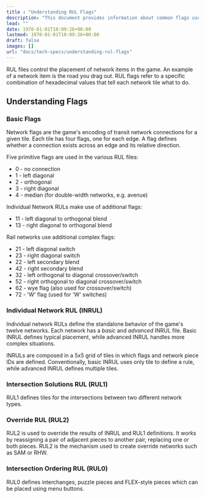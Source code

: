 ```yaml
---
title : "Understanding RUL Flags"
description: "This document provides information about common flags used in the game by the NAM to create a variety of FLEX and other puzzle pieces."
lead: ""
date: 1970-01-01T10:09:26+00:00
lastmod: 1970-01-01T10:09:26+00:00
draft: false
images: []
url: "docs/tech-specs/understanding-rul-flags"
---
```


RUL files control the placement of network items in the game. An example of a network item is the road you drag out. RUL flags refer to a specific combination of hexadecimal values that tell each network tile what to do.

## Understanding Flags

### Basic Flags

Network flags are the game's encoding of transit network connections for a given tile.  Each tile has four flags, one for each edge.  A flag defines whether a connection exists across an edge and its relative direction.

Five primitive flags are used in the various RUL files:

- 0 - no connection
- 1 - left diagonal
- 2 - orthogonal
- 3 - right diagonal
- 4 - median (for double-width networks, e.g. avenue)

Individual Network RULs make use of additional flags:

- 11 - left diagonal to orthogonal blend
- 13 - right diagonal to orthogonal blend

Rail networks use additional complex flags:

- 21 - left diagonal switch
- 23 - right diagonal switch
- 22 - left secondary blend
- 42 - right secondary blend
- 32 - left orthogonal to diagonal crossover/switch
- 52 - right orthogonal to diagonal crossover/switch
- 62 - wye flag (also used for crossover/switch)
- 72 - 'W' flag (used for 'W' switches)

### Individual Network RUL (INRUL)

Individual network RULs define the standalone behavior of the game's twelve networks.  Each network has a <em>basic</em> and <em>advanced</em> INRUL file.  Basic INRUL defines typical placement, while advanced INRUL handles more complex situations.

INRULs are composed in a 5x5 grid of tiles in which flags and network piece IDs are defined.  Conventionally, basic INRUL uses only tile to define a rule, while advanced INRUL defines multiple tiles.

### Intersection Solutions RUL (RUL1)

RUL1 defines tiles for the intersections between two different network types.  

### Override RUL (RUL2)

RUL2 is used to override the results of INRUL and RUL1 definitions.  It works by reassigning a pair of adjacent pieces to another pair, replacing one or both pieces.  RUL2 is the mechanism used to create override networks such as SAM or RHW.

### Intersection Ordering RUL (RUL0)

RUL0 defines interchanges, puzzle pieces and FLEX-style pieces which can be placed using menu buttons.